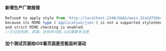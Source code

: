 #### 新增生产厂商报错
```javaScript
Refused to apply style from 'http://localhost:2340/SAAS/main.32a1d756bcbe4a28917b.css' 
because its MIME type ('application/json') is not a supported stylesheet MIME type,
and strict MIME checking is enabled.
//忘记加判断，疏漏，非技术问题,以后需要多注意
```
#### 加个测试页面给iOS看页面是否能监听滚动
```
```